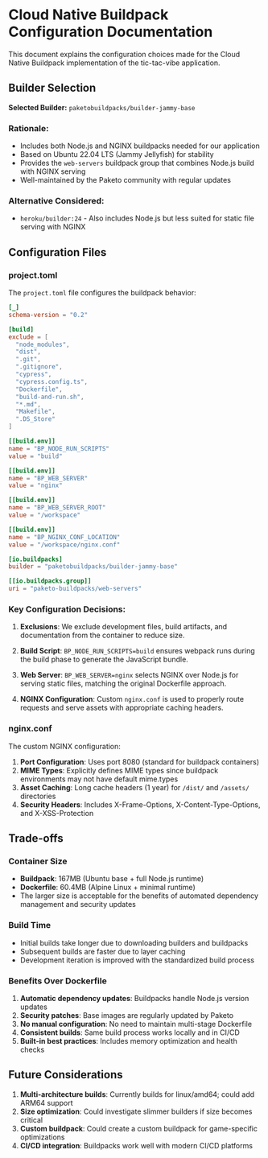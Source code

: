 # Cloud Native Buildpack Configuration Documentation

This document explains the configuration choices made for the Cloud Native Buildpack implementation of the tic-tac-vibe application.

## Builder Selection

**Selected Builder:** `paketobuildpacks/builder-jammy-base`

### Rationale:
- Includes both Node.js and NGINX buildpacks needed for our application
- Based on Ubuntu 22.04 LTS (Jammy Jellyfish) for stability
- Provides the `web-servers` buildpack group that combines Node.js build with NGINX serving
- Well-maintained by the Paketo community with regular updates

### Alternative Considered:
- `heroku/builder:24` - Also includes Node.js but less suited for static file serving with NGINX

## Configuration Files

### project.toml

The `project.toml` file configures the buildpack behavior:

```toml
[_]
schema-version = "0.2"

[build]
exclude = [
  "node_modules",
  "dist",
  ".git",
  ".gitignore",
  "cypress",
  "cypress.config.ts",
  "Dockerfile",
  "build-and-run.sh",
  "*.md",
  "Makefile",
  ".DS_Store"
]

[[build.env]]
name = "BP_NODE_RUN_SCRIPTS"
value = "build"

[[build.env]]
name = "BP_WEB_SERVER"
value = "nginx"

[[build.env]]
name = "BP_WEB_SERVER_ROOT"
value = "/workspace"

[[build.env]]
name = "BP_NGINX_CONF_LOCATION"
value = "/workspace/nginx.conf"

[io.buildpacks]
builder = "paketobuildpacks/builder-jammy-base"

[[io.buildpacks.group]]
uri = "paketo-buildpacks/web-servers"
```

### Key Configuration Decisions:

1. **Exclusions**: We exclude development files, build artifacts, and documentation from the container to reduce size.

2. **Build Script**: `BP_NODE_RUN_SCRIPTS=build` ensures webpack runs during the build phase to generate the JavaScript bundle.

3. **Web Server**: `BP_WEB_SERVER=nginx` selects NGINX over Node.js for serving static files, matching the original Dockerfile approach.

4. **NGINX Configuration**: Custom `nginx.conf` is used to properly route requests and serve assets with appropriate caching headers.

### nginx.conf

The custom NGINX configuration:

1. **Port Configuration**: Uses port 8080 (standard for buildpack containers)
2. **MIME Types**: Explicitly defines MIME types since buildpack environments may not have default mime.types
3. **Asset Caching**: Long cache headers (1 year) for `/dist/` and `/assets/` directories
4. **Security Headers**: Includes X-Frame-Options, X-Content-Type-Options, and X-XSS-Protection

## Trade-offs

### Container Size
- **Buildpack**: 167MB (Ubuntu base + full Node.js runtime)
- **Dockerfile**: 60.4MB (Alpine Linux + minimal runtime)
- The larger size is acceptable for the benefits of automated dependency management and security updates

### Build Time
- Initial builds take longer due to downloading builders and buildpacks
- Subsequent builds are faster due to layer caching
- Development iteration is improved with the standardized build process

### Benefits Over Dockerfile
1. **Automatic dependency updates**: Buildpacks handle Node.js version updates
2. **Security patches**: Base images are regularly updated by Paketo
3. **No manual configuration**: No need to maintain multi-stage Dockerfile
4. **Consistent builds**: Same build process works locally and in CI/CD
5. **Built-in best practices**: Includes memory optimization and health checks

## Future Considerations

1. **Multi-architecture builds**: Currently builds for linux/amd64; could add ARM64 support
2. **Size optimization**: Could investigate slimmer builders if size becomes critical
3. **Custom buildpack**: Could create a custom buildpack for game-specific optimizations
4. **CI/CD integration**: Buildpacks work well with modern CI/CD platforms